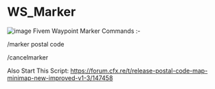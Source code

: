 # WS_Marker
![image](https://github.com/WOLFALEN/WS_Marker/assets/123537406/b0e55b50-abde-46f3-a08d-3873c7d2cb67)
Fivem Waypoint Marker
Commands :- 

/marker postal code

/cancelmarker

Also Start This Script:
https://forum.cfx.re/t/release-postal-code-map-minimap-new-improved-v1-3/147458
